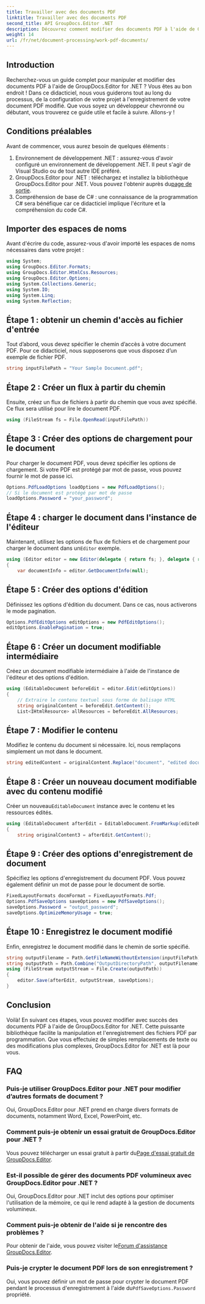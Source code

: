 ```yaml
---
title: Travailler avec des documents PDF
linktitle: Travailler avec des documents PDF
second_title: API GroupDocs.Editor .NET
description: Découvrez comment modifier des documents PDF à l'aide de GroupDocs.Editor pour .NET avec ce didacticiel. Modifiez le contenu, gérez des fichiers volumineux et enregistrez vos modifications en toute sécurité.
weight: 14
url: /fr/net/document-processing/work-pdf-documents/
---
```

## Introduction
Recherchez-vous un guide complet pour manipuler et modifier des documents PDF à l'aide de GroupDocs.Editor for .NET ? Vous êtes au bon endroit ! Dans ce didacticiel, nous vous guiderons tout au long du processus, de la configuration de votre projet à l'enregistrement de votre document PDF modifié. Que vous soyez un développeur chevronné ou débutant, vous trouverez ce guide utile et facile à suivre. Allons-y !
## Conditions préalables
Avant de commencer, vous aurez besoin de quelques éléments :
1. Environnement de développement .NET : assurez-vous d'avoir configuré un environnement de développement .NET. Il peut s'agir de Visual Studio ou de tout autre IDE préféré.
2. GroupDocs.Editor pour .NET : téléchargez et installez la bibliothèque GroupDocs.Editor pour .NET. Vous pouvez l'obtenir auprès du[page de sortie](https://releases.groupdocs.com/editor/net/).
3. Compréhension de base de C# : une connaissance de la programmation C# sera bénéfique car ce didacticiel implique l'écriture et la compréhension du code C#.
## Importer des espaces de noms
Avant d'écrire du code, assurez-vous d'avoir importé les espaces de noms nécessaires dans votre projet :
```csharp
using System;
using GroupDocs.Editor.Formats;
using GroupDocs.Editor.HtmlCss.Resources;
using GroupDocs.Editor.Options;
using System.Collections.Generic;
using System.IO;
using System.Linq;
using System.Reflection;
```
## Étape 1 : obtenir un chemin d'accès au fichier d'entrée
Tout d’abord, vous devez spécifier le chemin d’accès à votre document PDF. Pour ce didacticiel, nous supposerons que vous disposez d’un exemple de fichier PDF.
```csharp
string inputFilePath = "Your Sample Document.pdf";
```
## Étape 2 : Créer un flux à partir du chemin
Ensuite, créez un flux de fichiers à partir du chemin que vous avez spécifié. Ce flux sera utilisé pour lire le document PDF.
```csharp
using (FileStream fs = File.OpenRead(inputFilePath))
```
## Étape 3 : Créer des options de chargement pour le document
Pour charger le document PDF, vous devez spécifier les options de chargement. Si votre PDF est protégé par mot de passe, vous pouvez fournir le mot de passe ici.
```csharp
Options.PdfLoadOptions loadOptions = new PdfLoadOptions();
// Si le document est protégé par mot de passe
loadOptions.Password = "your_password";
```
## Étape 4 : charger le document dans l'instance de l'éditeur
Maintenant, utilisez les options de flux de fichiers et de chargement pour charger le document dans un`Editor` exemple.
```csharp
using (Editor editor = new Editor(delegate { return fs; }, delegate { return loadOptions; }))
{
    var documentInfo = editor.GetDocumentInfo(null);
```
## Étape 5 : Créer des options d'édition
Définissez les options d'édition du document. Dans ce cas, nous activerons le mode pagination.
```csharp
Options.PdfEditOptions editOptions = new PdfEditOptions();
editOptions.EnablePagination = true;
```
## Étape 6 : Créer un document modifiable intermédiaire
Créez un document modifiable intermédiaire à l'aide de l'instance de l'éditeur et des options d'édition.
```csharp
using (EditableDocument beforeEdit = editor.Edit(editOptions))
{
    // Extraire le contenu textuel sous forme de balisage HTML
    string originalContent = beforeEdit.GetContent();
    List<IHtmlResource> allResources = beforeEdit.AllResources;
```
## Étape 7 : Modifier le contenu
Modifiez le contenu du document si nécessaire. Ici, nous remplaçons simplement un mot dans le document.
```csharp
string editedContent = originalContent.Replace("document", "edited document");
```
## Étape 8 : Créer un nouveau document modifiable avec du contenu modifié
 Créer un nouveau`EditableDocument` instance avec le contenu et les ressources édités.
```csharp
using (EditableDocument afterEdit = EditableDocument.FromMarkup(editedContent, allResources))
{
    string originalContent3 = afterEdit.GetContent();
```
## Étape 9 : Créer des options d'enregistrement de document
Spécifiez les options d'enregistrement du document PDF. Vous pouvez également définir un mot de passe pour le document de sortie.
```csharp
FixedLayoutFormats docmFormat = FixedLayoutFormats.Pdf;
Options.PdfSaveOptions saveOptions = new PdfSaveOptions();
saveOptions.Password = "output_password";
saveOptions.OptimizeMemoryUsage = true;
```
## Étape 10 : Enregistrez le document modifié
Enfin, enregistrez le document modifié dans le chemin de sortie spécifié.
```csharp
string outputFilename = Path.GetFileNameWithoutExtension(inputFilePath) + "." + docmFormat.Extension;
string outputPath = Path.Combine("OutputDirectoryPath", outputFilename);
using (FileStream outputStream = File.Create(outputPath))
{
    editor.Save(afterEdit, outputStream, saveOptions);
}
```

## Conclusion
Voilà! En suivant ces étapes, vous pouvez modifier avec succès des documents PDF à l'aide de GroupDocs.Editor for .NET. Cette puissante bibliothèque facilite la manipulation et l'enregistrement des fichiers PDF par programmation. Que vous effectuiez de simples remplacements de texte ou des modifications plus complexes, GroupDocs.Editor for .NET est là pour vous.
## FAQ
### Puis-je utiliser GroupDocs.Editor pour .NET pour modifier d’autres formats de document ?
Oui, GroupDocs.Editor pour .NET prend en charge divers formats de documents, notamment Word, Excel, PowerPoint, etc.
### Comment puis-je obtenir un essai gratuit de GroupDocs.Editor pour .NET ?
 Vous pouvez télécharger un essai gratuit à partir du[Page d'essai gratuit de GroupDocs.Editor](https://releases.groupdocs.com/).
### Est-il possible de gérer des documents PDF volumineux avec GroupDocs.Editor pour .NET ?
Oui, GroupDocs.Editor pour .NET inclut des options pour optimiser l'utilisation de la mémoire, ce qui le rend adapté à la gestion de documents volumineux.
### Comment puis-je obtenir de l'aide si je rencontre des problèmes ?
 Pour obtenir de l'aide, vous pouvez visiter le[Forum d'assistance GroupDocs.Editor](https://forum.groupdocs.com/c/editor/20).
### Puis-je crypter le document PDF lors de son enregistrement ?
Oui, vous pouvez définir un mot de passe pour crypter le document PDF pendant le processus d'enregistrement à l'aide du`PdfSaveOptions.Password` propriété.